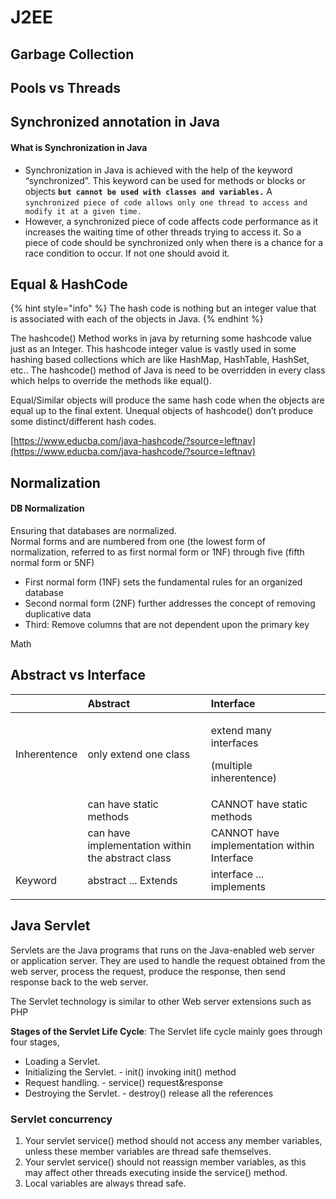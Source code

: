 # J2EE

## Garbage Collection

## Pools vs Threads

## Synchronized annotation in Java

#### What is Synchronization in Java

* Synchronization in Java is achieved with the help of the keyword “synchronized”. This keyword can be used for methods or blocks or objects **`but cannot be used with classes and variables.`** A `synchronized piece of code allows only one thread to access and modify it at a given time.`
* However, a synchronized piece of code affects code performance as it increases the waiting time of other threads trying to access it. So a piece of code should be synchronized only when there is a chance for a race condition to occur. If not one should avoid it.

## Equal & HashCode

{% hint style="info" %}
The hash code is nothing but an integer value that is associated with each of the objects in Java.
{% endhint %}

The hashcode\(\) Method works in java by returning some hashcode value just as an Integer. This hashcode integer value is vastly used in some hashing based collections which are like HashMap, HashTable, HashSet, etc.. The hashcode\(\) method of Java is need to be overridden in every class which helps to override the methods like equal\(\).

Equal/Similar objects will produce the same hash code when the objects are equal up to the final extent. Unequal objects of hashcode\(\) don’t produce some distinct/different hash codes.

[https://www.educba.com/java-hashcode/?source=leftnav](https://www.educba.com/java-hashcode/?source=leftnav)

## Normalization

#### DB Normalization

Ensuring that databases are normalized.  
Normal forms and are numbered from one \(the lowest form of normalization, referred to as first normal form or 1NF\) through five \(fifth normal form or 5NF\)

* First normal form \(1NF\) sets the fundamental rules for an organized database
* Second normal form \(2NF\) further addresses the concept of removing duplicative data
* Third: Remove columns that are not dependent upon the primary key

Math 

## Abstract vs Interface

<table>
  <thead>
    <tr>
      <th style="text-align:left"></th>
      <th style="text-align:left">Abstract</th>
      <th style="text-align:left">Interface</th>
    </tr>
  </thead>
  <tbody>
    <tr>
      <td style="text-align:left">Inherentence</td>
      <td style="text-align:left">only extend one class</td>
      <td style="text-align:left">
        <p>extend many interfaces</p>
        <p>(multiple inherentence)</p>
      </td>
    </tr>
    <tr>
      <td style="text-align:left"></td>
      <td style="text-align:left">can have static methods</td>
      <td style="text-align:left">CANNOT have static methods</td>
    </tr>
    <tr>
      <td style="text-align:left"></td>
      <td style="text-align:left">can have implementation within the abstract class</td>
      <td style="text-align:left">CANNOT have implementation within Interface</td>
    </tr>
    <tr>
      <td style="text-align:left">Keyword</td>
      <td style="text-align:left">abstract ... Extends</td>
      <td style="text-align:left">interface ... implements</td>
    </tr>
    <tr>
      <td style="text-align:left"></td>
      <td style="text-align:left"></td>
      <td style="text-align:left"></td>
    </tr>
  </tbody>
</table>

## Java Servlet

Servlets are the Java programs that runs on the Java-enabled web server or application server. They are used to handle the request obtained from the web server, process the request, produce the response, then send response back to the web server.

The Servlet technology is similar to other Web server extensions such as PHP

**Stages of the Servlet Life Cycle**: The Servlet life cycle mainly goes through four stages,

* Loading a Servlet.
* Initializing the Servlet.    - init\(\)           invoking init\(\) method
* Request handling.           - service\(\)    request&response
* Destroying the Servlet.   - destroy\(\)   release all the references

### Servlet concurrency 

1. Your servlet service\(\) method should not access any member variables, unless these member variables are thread safe themselves.
2. Your servlet service\(\) should not reassign member variables, as this may affect other threads executing inside the service\(\) method.
3. Local variables are always thread safe.

